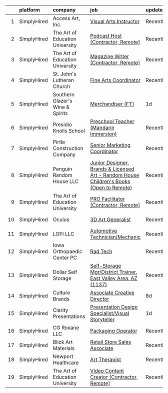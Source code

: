 

|    | platform    | company                          | job                                                                                                                                                                                            | update_time   | location                    |
|---:|:------------|:---------------------------------|:-----------------------------------------------------------------------------------------------------------------------------------------------------------------------------------------------|:--------------|:----------------------------|
|  1 | SimplyHired | Access Art, Inc.                 | [Visual Arts Instructor](https://www.simplyhired.com/job/AhB5tQmMRUWR9LIGfb-SjWhvFCTFG7b2CWLlH3Fp9zwQmYrSplI_mQ?q=visual+art)                                                                  | Recently      | Baltimore, MD               |
|  2 | SimplyHired | The Art of Education University  | [Podcast Host [Contractor, Remote]](https://www.simplyhired.com/job/KllLImdEEAIarTzqBGlz9xvib_XJwVnkQ3DcIhlDVpuZnOBw-v60jg?q=visual+art)                                                       | Recently      | Osage, IA                   |
|  3 | SimplyHired | The Art of Education University  | [Magazine Writer [Contractor, Remote]](https://www.simplyhired.com/job/C84zefSOx1YZo8DGO9V5nlrDrITlADpIv4meIcGqIY-fdaOWqgszkA?q=visual+art)                                                    | Recently      | Osage, IA                   |
|  4 | SimplyHired | St. John's Lutheran Church       | [Fine Arts Coordinator](https://www.simplyhired.com/job/yNGZwFwRVgQMAH_91aPLUBBnDJJQTVuqcmKUJhnP2qDC8EqNzE9Kjw?q=visual+art)                                                                   | Recently      | Des Moines, IA              |
|  5 | SimplyHired | Southern Glazer's Wine & Spirits | [Merchandiser (FT)](https://www.simplyhired.com/job/HZH52iEYEoaDFVbqg_uSLMW41QKAyZG8OzMR8vhp7b3FZdLLCdwDHA?q=visual+art)                                                                       | 1d            | Des Moines, IA              |
|  6 | SimplyHired | Presidio Knolls School           | [Preschool Teacher (Mandarin Immersion)](https://www.simplyhired.com/job/TjDR0_5unIGKiJo-VCj6ZfKTn2Zk-R2QpynsSU9VPawpL7Qd-MN3Cw?q=visual+art)                                                  | Recently      | San Francisco, CA           |
|  7 | SimplyHired | Pirtle Construction Company      | [Senior Marketing Coordinator](https://www.simplyhired.com/job/TEUcflZaEukF8Mqv7UUPoUXyQaVpkWqzk2xSDhaWfU1hx6zIOrSXiQ?q=visual+art)                                                            | Recently      | Fort Lauderdale, FL         |
|  8 | SimplyHired | Penguin Random House LLC         | [Junior Designer, Brands & Licensed Art - Random House Children's Books (Open to Remote)](https://www.simplyhired.com/job/gH3waUaaEZWiJ28DEHFm7xKrgWmuMXpgd-FdbKc3X12hyKTLyKUXBQ?q=visual+art) | Recently      | New York, NY                |
|  9 | SimplyHired | The Art of Education University  | [PRO Facilitator [Contractor, Remote]](https://www.simplyhired.com/job/TbeMOl96iGm8UqK9vFokU8cnoM4wo0dQKZfvIqHu9drJNamJuY7RGg?q=visual+art)                                                    | Recently      | Osage, IA                   |
| 10 | SimplyHired | Oculus                           | [3D Art Generalist](https://www.simplyhired.com/job/je0u3b9g8nV9DnO3K-aE3a3L3MWK_JcqtTRaFwxslc5IFNxzn_ndrA?q=visual+art)                                                                       | Recently      | Remote +2 locations         |
| 11 | SimplyHired | LOFI LLC                         | [Automotive Technician/Mechanic](https://www.simplyhired.com/job/6KPmJ0c4_B2H9NItdn2r2YutT9NbhND0cuHRI6c9HuIgBNpfeS8Jnw?q=visual+art)                                                          | Recently      | Corpus Christi, TX          |
| 12 | SimplyHired | Iowa Orthopaedic Center PC       | [Rad Tech](https://www.simplyhired.com/job/KFFWgZDAhvz40FELvOlLlrcWsiAOfsBaJfCtum27pQumc6NkSJ-v0g?q=visual+art)                                                                                | Recently      | Des Moines, IA              |
| 13 | SimplyHired | Dollar Self Storage              | [Self-Storage Mgr/District Trainer, East Valley Area, AZ (1137)](https://www.simplyhired.com/job/3v4cqElsFGpUCDXMgXxNS0tHZ4N0_UbnC3fY1OyngTlDxnZ7xM6fSA?q=visual+art)                          | Recently      | Chandler, AZ                |
| 14 | SimplyHired | Culture Brands                   | [Associate Creative Director](https://www.simplyhired.com/job/VUR26LEbdKcsxCFr_O0RKOoiuExk4NIoHiO_Qyz9-ilsOZddyXvGdw?q=visual+art)                                                             | 8d            | Remote                      |
| 15 | SimplyHired | Clarity Presentations            | [Presentation Design Specialist/Visual Storyteller](https://www.simplyhired.com/job/Xlel8_doFqKrVBYokXdG6_t6vgNy0hIjDvjgEr8-IpZKw_j82xOULw?q=visual+art)                                       | 1d            | Remote                      |
| 16 | SimplyHired | CG Roxane LLC                    | [Packaging Operator](https://www.simplyhired.com/job/qYC_H8ucjUBDx2U5XqEy9uFVGB6XQvQ4uweb72XrMbOR5D8gzzB7Kw?q=visual+art)                                                                      | Recently      | Moultonborough, NH          |
| 17 | SimplyHired | Blick Art Materials              | [Retail Store Sales Associate](https://www.simplyhired.com/job/0Z6cHlU2o7sowc6pIFSm3bZU4NTMt23lXq1M7mGw_wZYpexX9Q2heQ?q=visual+art)                                                            | Recently      | Iowa City, IA +50 locations |
| 18 | SimplyHired | Newport Healthcare               | [Art Therapist](https://www.simplyhired.com/job/g75tl0Ly4TTiQrv1UAdVN3XrOHcpotJh3MCaAJf540AVjxQ6NSnxWQ?q=visual+art)                                                                           | Recently      | Saint Cloud, MN             |
| 19 | SimplyHired | The Art of Education University  | [Video Content Creator [Contractor, Remote]](https://www.simplyhired.com/job/_rpXU2U0mm3OWrPaxUHZBnJqSr8QPQl8XJYX9XFRwrgPLuVDeaZ5MA?q=visual+art)                                              | Recently      | Osage, IA                   |